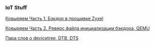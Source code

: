 ### IoT Stuff

[Ковыряем Часть 1. Бэкдор в прошивке Zyxel](nas326.md)

[Ковыряем Часть 2. Реверс файла инициализации бэкдора, QEMU](nas326_2.md)

[Пара слов о devicetree, DTB, DTS](devtree.md)
